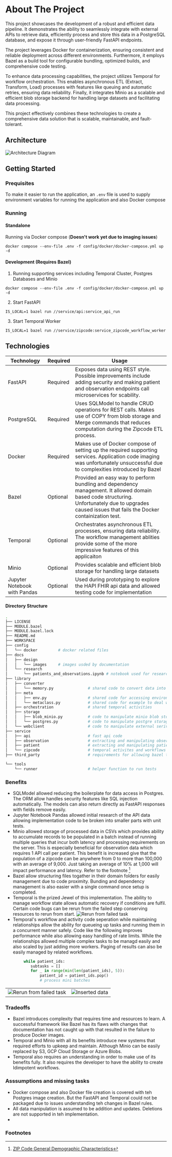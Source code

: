 # About The Project   

This project showcases the development of a robust and efficient data pipeline. It demonstrates the ability to seamlessly integrate with external APIs to retrieve data, efficiently process and store this data in a PostgreSQL database, and expose it through user-friendly FastAPI endpoints.

The project leverages Docker for containerization, ensuring consistent and reliable deployment across different environments.  Furthermore, it employs Bazel as a build tool for configurable bundling, optimized builds, and comprehensive code testing.

To enhance data processing capabilities, the project utilizes Temporal for workflow orchestration. This enables asynchronous ETL (Extract, Transform, Load) processes with features like queuing and automatic retries, ensuring data reliability.  Finally, it integrates Minio as a scalable and efficient blob storage backend for handling large datasets and facilitating data processing.

This project effectively combines these technologies to create a comprehensive data solution that is scalable, maintainable, and fault-tolerant.

## Architecture

![Architecture Diagram](docs/design/images/architecture.gif)

## Getting Started

### Prequisites

To make it easier to run the application, an `.env` file is used to supply environment variables for running the application and also Docker compose

### Running

#### Standalone

Running via Docker compose (**Doesn't work yet due to imaging issues**)
```
docker compose --env-file .env -f config/docker/docker-compose.yml up -d
```

#### Development (Requires Bazel)

1. Running supporting services including Temporal Cluster, Postgres Databases and Minio

```
docker compose --env-file .env -f config/docker/docker-compose.yml up -d
```

2. Start FastAPI
```
IS_LOCAL=1 bazel run //service/api:service_api_run
```

3. Start Temporal Worker
```
IS_LOCAL=1 bazel run //service/zipcode:service_zipcode_workflow_worker
```

## Technologies

| Technology | Required | Usage |
|---|---|---|
| FastAPI | Required | Exposes data using REST style. Possible improvements include adding security and making patient and observation endpoints call microservices for scability. |
| PostgreSQL | Required | Uses SQLModel to handle CRUD operations for REST calls. Makes use of COPY from blob storage and Merge commands that reduces computation during the Zipcode ETL process. |
| Docker | Required | Makes use of Docker compose of setting up the required supporting services. Application code imaging was unfortunately unsuccessful due to complexities introduced by Bazel  |
| Bazel | Optional | Provided an easy way to perform bundling and dependency management. It allowed domain based code structuring. Unfortunately due to upgrades caused issues that fails the Docker containization test.  |
| Temporal | Optional | Orchestrates asynchronous ETL processes, ensuring data reliability. The workflow management ablities provide some of the more impressive features of this applicaiton |
| Minio | Optional | Provides scalable and efficient blob storage for handling large datasets |
| Jupyter Notebook with Pandas | Optional | Used during prototyping to explore the HAPI FHIR api data and allowed testing code for implementation |

#### Directory Structure

```bash
.
├── LICENSE
├── MODULE.bazel
├── MODULE.bazel.lock
├── README.md
├── WORKSPACE
├── config
│   └── docker         # docker related files 
├── docs
│   ├── design
│   │   └── images     # images usded by documentation
│   └── research
│       └── patients_and_observations.ipynb # notebook used for research
├── library
│   ├── converter
│   │   └── memory.py               # shared code to convert data into memory streams
│   ├── meta
│   │   ├── env.py                  # shared code for accessing environment variables
│   │   └── metaclass.py            # shared code for example to deal with Singleton
│   ├── orchestration               # shared temporal activities
│   ├── storage
│   │   ├── blob_minio.py           # code to manipulate minio blob storage
│   │   └── postgres.py             # code to manipulate postgre storage
│   └── webclient                   # code to manipulate external serivces like calling rest apis
├── service
│   ├── api                         # fast api code
│   ├── observation                 # extracting and manipulating observation data including temporal activities
│   ├── patient                     # extracting and manipulating patient data including temporal activities
│   └── zipcode                     # temporal activites and workflows to handle patient and observation data
├── third_party                     # requirements for allowing bazel to build code with python dependencies

└── tools
    └── runner                      # helper function to run tests
```

### Benefits

- SQLModel allowed reducing the boilerplate for data access in Postgres. The ORM allow handles security features like SQL injection automatically. The models can also return directly as FastAPI responses with fields remove easily.
- Jupyter Notebook Pandas allowed initial research of the API data allowing implementation code to be broken into smaller parts with unit tests.
- Minio allowed storage of processed data in CSVs which provides ability to accumulate records to be populated in a batch instead of running multiple queries that incur both latency and processing requirements on the server. This is especially beneficial for observation data which requires 1 API call per patient. This benefit is increased give that the population of a zipcode can be anywhere from 0 to more than 100,000 with an average of 9,000. Just taking an average of 10% at 1,000  will impact performance and latency. Refer to the footnote [^1]
- Bazel allow structuring files togather in their domain folders for easily management due to code proximity. Bunding and dependency management is also easier with a single command once setup is completed.
- Temporal is the prized Jewel of this implementation. The ability to manage workflow state allows automatic recovery if conditions are fulfil. Certain code bugs can be rerun from the failed step conserving resources to rerun from start.
![Rerun from failed task](docs/design/images/retry-from-failure.png)
- Temporal's workflow and activity code seperation while maintaining relationships allow the ability for queueing up tasks and running them in a concurrent manner safely. Code like the following improves performance while also allowing easy handling of rate limits. While the relationships allowed multiple complex tasks to be managd easily and also scaled by just adding more workers. Paging of results can also be easily managed by related workflows.
 ```python
         while patient_ids:
            subtasks = []
            for _ in range(min(len(patient_ids), 5)):
                patient_id = patient_ids.pop()
                # process mini batches                  

 ```
 <table>
    <tr>
        <td><img src="docs/design/images/temporal-concurrent.png" alt="Rerun from failed task"/> </td>
        <td><img src="docs/design/images/data-persistent.png" alt="Inserted data" /> </td>
    </tr>
 </table>

### Tradeoffs

- Bazel introduces complexity that requires time and resources to learn. A successful framework like Bazel has its flaws with changes that documentation has not caught up with that resulted in the failure to produce Docker images.
- Temporal and Minio with all its benefits introduce new systems that required efforts to upkeep and maintain. Although Minio can be easily replaced by S3, GCP Cloud Storage or Azure Blobs.
- Temporal also requires an understanding in order to make use of its benefits fully. It also requires the developer to have the ability to create Idimpotent workflows. 

### Asssumptions and missing tasks
- Docker compose and also Docker file creation is covered with teh Postgres image creation. But the FastAPI and Temporal could not be packaged due to issues understanding teh changes in Bazel rules.
- All data manipulation is assumed to be addition and updates. Deletions are not supported in teh implementation.
- 
### Footnotes

[^1]: [ZIP Code General Demographic Characteristics](https://proximityone.com/zip16dp1.htm)
